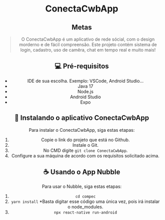 <div align="center">
<h1>ConectaCwbApp</h1>

## Metas
> O ConectaCwbApp é um aplicativo de rede sócial, com o design morderno e de fácil compreensão. Este projeto contém sistema de login, cadastro, uso de camêra, chat em tempo real e muito mais!

## 💻 Pré-requisitos
 * IDE de sua escolha. Exemplo: VSCode, Android Studio...
 * Java 17
 * Node.js
 * Android Studio
 * Expo

## 🚀 Instalando o aplicativo ConectaCwbApp
Para instalar o ConectaCwbApp, siga estas etapas:
1. Copie o link do projeto que está no Github.
2. Instale o Git.
3. No CMD digite `git clone ConectaCwbApp`.
4. Configure a sua máquina de acordo com os requisitos solicitado acima.

## ☕ Usando o App Nubble
Para usar o Nubble, siga estas etapas:
1. `cd compec`
2. `yarn install` *Basta digitar esse código uma única vez, pois irá instalar o node_modules.
3. `npx react-native run-android`
